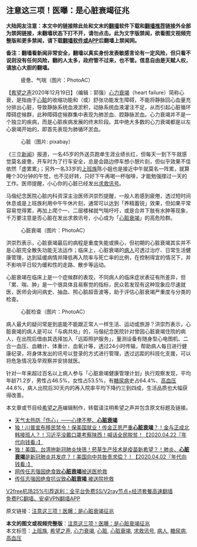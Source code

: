  <h2>注意这三项！医曝：是心脏衰竭征兆</h2> <p class="notice"><b>大陆网友注意：本文中的链接除此处和文末的<a href="https://github.com/bannedbook/fanqiang" >翻墙</a>软件下载和<a href="https://github.com/killgcd/justmysocks/blob/master/README.md">翻墙推荐</a>链接外全部为禁网链接，未翻墙状态下打不开，请勿点击。此为文字版禁闻，欲看图文视频完整版和更多禁闻，请下载<a href="https://github.com/bannedbook/fanqiang">翻墙软件或APP</a>后翻墙上禁闻网。</p><p>备注：翻墙看新闻非常安全，翻墙以真实身份发表敏感言论有一定风险，但只看不说则没有任何风险，翻的人太多，政府管不过来，也不管。信息自由是天赋人权，请放心大胆的翻墙。</b></p>  <div class="entry"> <figure><figcaption>疲惫、气喘（图片：PhotoAC）</figcaption></figure> <p>【<span class='wp_keywordlink_affiliate'><a href="https://www.soundofhope.org" title="希望之声" target="_blank">希望之声</a></span>2020年12月19日】（编辑：郭强）<a href="https://www.bannedbook.org/bnews/tag/%e5%bf%83%e5%8a%9b%e8%a1%b0%e7%ab%ad/" class="st_tag internal_tag" rel="tag" title="标签 心力衰竭 下的日志">心力衰竭</a>（heart failure）简称心衰，是指由于<a href="https://www.bannedbook.org/bnews/tag/%E5%BF%83%E8%84%8F/" class="st_tag internal_tag" rel="tag" title="标签 心脏 下的日志">心脏</a>的收缩功能和（或）舒张功能发生障碍，不能将静脉回心血量充分排出心脏，导致静脉系统血液淤积，动脉系统血液灌注不足，从而引起心脏循环障碍症候群，此种障碍症候群集中表现为肺淤血、腔静脉淤血。心力衰竭并不是一个独立的疾病，而是心脏疾病发展的终末阶段。其中绝大多数的心力衰竭都是以左心衰竭开始的，即首先表现为肺循环淤血。</p> <figure><figcaption>心脏（图片: pixabay）</figcaption></figure> <p>《三立<span class='wp_keywordlink_affiliate'><a href="https://www.bannedbook.org/" title="新闻">新闻</a></span>》报道，一名45岁的外送员跑单生涯业绩长红，但每天一到下午就感觉莫名疲惫，开车时为了行车安全，总是会路边停车想小憩片刻，但似乎效果不佳依然「虚累累」；另外一名33岁的<a href="https://www.bannedbook.org/bnews/tag/%e4%b8%8a%e7%8f%ad%e6%97%8f/" class="st_tag internal_tag" rel="tag" title="标签 上班族 下的日志">上班族</a>陈小姐也是接近中午就莫名一阵累，就算睡个30分钟的午觉，也不见好转，只好下午再喝一杯咖啡，才能勉强撑过一天的工作。医师提醒，小心你的心脏已经发出<a href="https://www.bannedbook.org/bnews/tag/%E6%B1%82%E6%95%91%E8%AE%AF%E5%8F%B7/" class="st_tag internal_tag" rel="tag" title="标签 求救讯号 下的日志">求救讯号</a>。</p>  <p>马偕纪念医院心脏内科资深主治医师洪崇烈提醒，一般人若感到疲倦，透过短时间休息或是上班族利用中午午休片刻，通常可以达到「养精蓄锐」效果，但如果平常容易觉得累，再加上爬个一、二层楼梯就气喘吁吁，或是合并下肢有水肿等现象，千万要注意是否心脏在发出求救讯号，小心成为「<a href="https://www.bannedbook.org/bnews/tag/%E5%BF%83%E8%84%8F%E8%A1%B0%E7%AB%AD/" class="st_tag internal_tag" rel="tag" title="标签 心脏衰竭 下的日志">心脏衰竭</a>」的高危险群。</p> <figure><figcaption>心脏衰竭（图片：PhotoAC）</figcaption></figure> <p>洪崇烈表示，心脏衰竭最后的病程是重度失能或换心，但初期的心脏衰竭其实并不是心脏完全散失功能无法运作；临床上，心脏衰竭的<a href="https://www.bannedbook.org/bnews/tag/%E7%97%85%E4%BA%BA/" class="st_tag internal_tag" rel="tag" title="标签 病人 下的日志">病人</a>可透过治疗、日常生活健康管理，达到延缓病情并降低再入院率与死亡率的比例，在控制得宜的情况下，并不影响平日较为缓和性的走路、散步等运动。</p>  <p>心脏衰竭在临床上是一个症候群的表现，不同病人的临床症状表征有所差异，但「累、喘、肿」是一个很具体且易察觉的指标，民众若发现有这种现象应尽速就医，医师会询问病史、抽血、照心脏超音波等，助于评估心脏衰竭严重度与分类的检查。</p> <figure><figcaption>心脏检查（图片：PhotoAC）</figcaption></figure> <p>病人最大的疑问常是到底能不能跟正常人一样生活、运动或旅游？洪崇烈表示，心脏衰竭的病人是可以「与病共处」的，马偕纪念医院针对曾因心脏衰竭住院的病人，在出院后借由其选择加入「远距照护服务」，量测设备有随身型心电图机、二合一血压、血糖计、体重计、血氧计等，透过24小时传输，帮助病人每日进行健康纪录，将身体发出的讯号以登录的方式进行管理，透过远距的科技化支援，可以将危急情况及早观察并安排就医。</p>  <p>针对一年来超过百名以上病人参与「心脏衰竭健康管理计划」执行观察发现，平均年龄71.2岁，男性占46.5%，女性占53.5%，有<a href="https://www.bannedbook.org/bnews/tag/%e7%b3%96%e5%b0%bf%e7%97%85/" class="st_tag internal_tag" rel="tag" title="标签 糖尿病 下的日志">糖尿病</a>史占64.4%、<a href="https://www.bannedbook.org/bnews/tag/%e9%ab%98%e8%a1%80%e5%8e%8b/" class="st_tag internal_tag" rel="tag" title="标签 高血压 下的日志">高血压</a>44.6%，病人出院后30天内的再入院率平均下降约三到四成，生活品质也大幅获得改善。</p> <p>本文章或节目经<a href="https://www.bannedbook.org/bnews/tag/%e5%b8%8c%e6%9c%9b%e4%b9%8b%e5%a3%b0/" class="st_tag internal_tag" rel="tag" title="标签 希望之声 下的日志">希望之声</a>编辑制作，转载请注明希望之声并包含原文标题及链接。</p>  <ul class='op-related-articles' title='相关阅读'> <li><a href='https://www.bannedbook.org/bnews/comments/20200704/1355565.html' target='_blank'>天气太热防「伤心」——心律不整、<b>心脏衰竭</b></a></li> <li><a href='https://www.bannedbook.org/bnews/taiwannews/20200422/1317389.html' target='_blank'>独！川普宣布移民禁令！保美国就业！传金正恩严重<b>心脏衰竭</b>？！金与正成北韩接班人？！习近平没戴口罩考察陕西！喊话全民脱贫！【2020.04.22『年代向钱看』】</a></li> <li><a href='https://www.bannedbook.org/bnews/taiwannews/20200402/1305261.html' target='_blank'>独！美国、台湾拚新冠肺炎快筛！菸草生产技术是疫苗新希望？！肺炎、<b>心脏衰竭</b>是新冠肺炎并发症？！美国向中共咎责求偿？！【2020.04.02『年代向钱看』】</a></li> <li><a href='https://www.bannedbook.org/bnews/baitai/20200330/1303380.html' target='_blank'>网传任志强因绝食致<b>心脏衰竭</b>被送医抢救</a></li> <li><a href='https://www.bannedbook.org/bnews/cbnews/20200330/1303231.html' target='_blank'>传任志强因绝食抗议致<b>心脏衰竭</b> 被送院抢救</a></li> </ul> <p class="texttj"> <a href="https://github.com/bannedbook/fanqiang/wiki/V2ray%E6%9C%BA%E5%9C%BA" target="_blank">V2free机场25%引荐返利：全平台免费SS/V2ray节点+经济套餐高速翻墙</a><br/> <a href="https://github.com/bannedbook/fanqiang/wiki/%E7%A6%81%E9%97%BB%E7%BD%91%E5%AE%89%E5%8D%93%E7%BF%BB%E5%A2%99%E6%96%B0%E9%97%BBAPP" target="_blank">免费PC翻墙、安卓VPN翻墙APP</a></p><p>原文链接：<a class="src_link"  href="https://www.soundofhope.org/post/454894" target="_blank">注意这三项！医曝：是心脏衰竭征兆</a></p><a name='sharetosocial'></a>       <div><b>本文的图文或视频完整版</b>：<a href='https://www.bannedbook.org/bnews/comments/20201219/1451061.html'>注意这三项！医曝：是心脏衰竭征兆</a></div>  </div><!--END ENTRY--> <div class="postfooter"> <div>本文标签：<a href="https://www.bannedbook.org/bnews/tag/%e4%b8%8a%e7%8f%ad%e6%97%8f/" rel="tag">上班族</a>, <a href="https://www.bannedbook.org/bnews/tag/%e5%b8%8c%e6%9c%9b%e4%b9%8b%e5%a3%b0/" rel="tag">希望之声</a>, <a href="https://www.bannedbook.org/bnews/tag/%e5%bf%83%e5%8a%9b%e8%a1%b0%e7%ab%ad/" rel="tag">心力衰竭</a>, <a href="https://www.bannedbook.org/bnews/tag/%E5%BF%83%E8%84%8F/" rel="tag">心脏</a>, <a href="https://www.bannedbook.org/bnews/tag/%E5%BF%83%E8%84%8F%E8%A1%B0%E7%AB%AD/" rel="tag">心脏衰竭</a>, <a href="https://www.bannedbook.org/bnews/tag/%E6%B1%82%E6%95%91%E8%AE%AF%E5%8F%B7/" rel="tag">求救讯号</a>, <a href="https://www.bannedbook.org/bnews/tag/%E7%97%85%E4%BA%BA/" rel="tag">病人</a>, <a href="https://www.bannedbook.org/bnews/tag/%e7%b3%96%e5%b0%bf%e7%97%85/" rel="tag">糖尿病</a>, <a href="https://www.bannedbook.org/bnews/tag/%e9%ab%98%e8%a1%80%e5%8e%8b/" rel="tag">高血压</a></div>  </div><!--END POSTFOOTER--> 